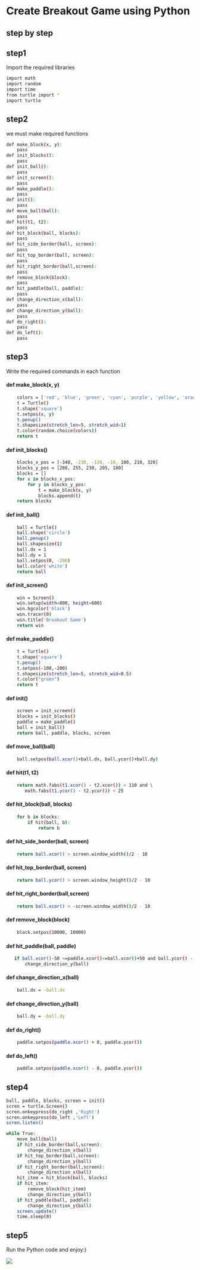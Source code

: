 # Create Breakout Game using Python 
## step by step



## step1
Import the required libraries
```bash
import math
import random
import time
from turtle import *
import turtle
```
## step2
we must make required functions
```bash
def make_block(x, y):
    pass
def init_blocks():
    pass 
def init_ball():
    pass
def init_screen():
    pass
def make_paddle():
    pass
def init():
    pass
def move_ball(ball):
    pass
def hit(t1, t2):
    pass
def hit_block(ball, blocks):
    pass
def hit_side_border(ball, screen):
    pass
def hit_top_border(ball, screen):
    pass
def hit_right_border(ball,screen):
    pass
def remove_block(block):
    pass 
def hit_paddle(ball, paddle):
    pass
def change_direction_x(ball):
    pass
def change_direction_y(ball):
    pass
def do_right():
    pass
def do_left():
    pass
```
## step3
Write the required commands in each function
#### def make_block(x, y)
```bash
    colors = ['red', 'blue', 'green', 'cyan', 'purple', 'yellow', 'orange']
    t = Turtle()
    t.shape('square')
    t.setpos(x, y)
    t.penup()
    t.shapesize(stretch_len=5, stretch_wid=1)
    t.color(random.choice(colors))
    return t
```
#### def init_blocks()
```bash
    blocks_x_pos = [-340, -230, -120, -10, 100, 210, 320]
    blocks_y_pos = [280, 255, 230, 205, 180]
    blocks = []
    for x in blocks_x_pos:
        for y in blocks_y_pos:
            t = make_block(x, y)            
            blocks.append(t)
    return blocks
```
#### def init_ball()
```bash
    ball = Turtle()
    ball.shape('circle')
    ball.penup()
    ball.shapesize(1)
    ball.dx = 1
    ball.dy = 1
    ball.setpos(0, -200)
    ball.color('white')
    return ball
```
#### def init_screen()
```bash
    win = Screen()
    win.setup(width=800, height=600)
    win.bgcolor('black')
    win.tracer(0)
    win.title('Breakout Game')
    return win
```
#### def make_paddle()
```bash
    t = Turtle()
    t.shape('square')
    t.penup()
    t.setpos(-100,-200)
    t.shapesize(stretch_len=5, stretch_wid=0.5)
    t.color("green")
    return t
```
#### def init()
```bash
    screen = init_screen()
    blocks = init_blocks()
    paddle = make_paddle()
    ball = init_ball()
    return ball, paddle, blocks, screen 
```
#### def move_ball(ball)
```bash
    ball.setpos(ball.xcor()+ball.dx, ball.ycor()+ball.dy)
```
#### def hit(t1, t2)
```bash
    return math.fabs(t1.xcor() - t2.xcor()) < 110 and \
       math.fabs(t1.ycor() - t2.ycor()) < 25
```
#### def hit_block(ball, blocks)
```bash
    for b in blocks:
        if hit(ball, b):
            return b
```

#### def hit_side_border(ball, screen)
```bash
    return ball.xcor() > screen.window_width()/2 - 10
```

#### def hit_top_border(ball, screen)
```bash
    return ball.ycor() > screen.window_height()/2 - 10
```


#### def hit_right_border(ball,screen)
```bash
    return ball.xcor() < -screen.window_width()/2 - 10
```
#### def remove_block(block)
```bash   
    block.setpos(10000, 10000)
```

#### def hit_paddle(ball, paddle)
```bash
   if ball.xcor()-50 <=paddle.xcor()<=ball.xcor()+50 and ball.ycor() - 20==paddle.ycor() :
       change_direction_y(ball)
```

#### def change_direction_x(ball)
```bash
    ball.dx = -ball.dx
```

#### def change_direction_y(ball)
```bash
    ball.dy = -ball.dy
```
#### def do_right()
```bash
    paddle.setpos(paddle.xcor() + 8, paddle.ycor())
```

#### def do_left()
```bash
    paddle.setpos(paddle.xcor() - 8, paddle.ycor())
```
## step4
```bash
ball, paddle, blocks, screen = init()
scren = turtle.Screen()   
scren.onkeypress(do_right ,'Right')
scren.onkeypress(do_left ,'Left')
scren.listen()

while True:
    move_ball(ball)
    if hit_side_border(ball,screen):
        change_direction_x(ball)
    if hit_top_border(ball,screen):
        change_direction_y(ball)
    if hit_right_border(ball,screen):
        change_direction_x(ball)
    hit_item = hit_block(ball, blocks)
    if hit_item:
        remove_block(hit_item)
        change_direction_y(ball)
    if hit_paddle(ball, paddle):
        change_direction_y(ball)
    screen.update()
    time.sleep(0)
```
## step5
Run the Python code and enjoy:)

<img src="https://media.geeksforgeeks.org/wp-content/uploads/20220616181820/FinalCodeOutput.gif">

